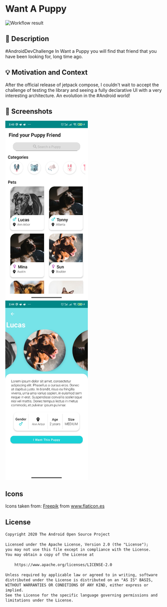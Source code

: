 # Want A Puppy

<!--- Replace <OWNER> with your Github Username and <REPOSITORY> with the name of your repository. -->
<!--- You can find both of these in the url bar when you open your repository in github. -->
![Workflow result](https://github.com/wilsoncastiblanco/want-a-puppy/workflows/Check/badge.svg)


## :scroll: Description
<!--- Describe your app in one or two sentences -->
#AndroidDevChallenge
In Want a Puppy you will find that friend that you have been looking for, long time ago.

## :bulb: Motivation and Context
<!--- Optionally point readers to interesting parts of your submission. -->
<!--- What are you especially proud of? -->
After the official release of jetpack compose, I couldn't wait to accept the challenge of testing the library and seeing a fully declarative UI with a very interesting architecture. An evolution in the #Android world!

## :camera_flash: Screenshots
<!-- You can add more screenshots here if you like -->
<img src="/results/screenshot_1.png" width="260">&emsp;<img src="/results/screenshot_2.png" width="260">

## Icons
<div>Icons taken from: <a href="https://www.freepik.com" title="Freepik">Freepik</a> from <a href="https://www.flaticon.es/" title="Flaticon">www.flaticon.es</a></div>

## License
```
Copyright 2020 The Android Open Source Project

Licensed under the Apache License, Version 2.0 (the "License");
you may not use this file except in compliance with the License.
You may obtain a copy of the License at

    https://www.apache.org/licenses/LICENSE-2.0

Unless required by applicable law or agreed to in writing, software
distributed under the License is distributed on an "AS IS" BASIS,
WITHOUT WARRANTIES OR CONDITIONS OF ANY KIND, either express or implied.
See the License for the specific language governing permissions and
limitations under the License.
```
